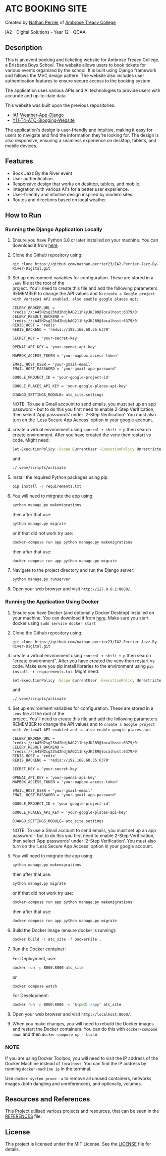 # ATC BOOKING SITE

Created by [Nathan Perrier](https://github.com/nathan-perrier23) of [Ambrose Treacy College](https://www.atc.qld.edu.au/)

IA2 - Digital Solutions - Year 12 - QCAA

## Description

This is an event booking and ticketing website for Ambrose Treacy College, a Brisbane Boys School. The website allows users to book tickets for various events organized by the school. It is built using Django framework and follows the MVC design pattern. The website also includes user authentication features to ensure secure access to the booking system.

The application uses various APIs and AI technologies to provide users with accurate and up-to-date data.

This website was built upon the previous repositories:

- [IA1-Weather-App-Django](https://github.com/nathan-perrier23/IA1-Weather-App-Django)
- [Y11-T4-ATC-Blogging-Website](https://github.com/nathan-perrier23/Y11-T4-ATC-Blogging-Website)

The application's design is user-friendly and intuitive, making it easy for users to navigate and find the information they're looking for. The design is also responsive, ensuring a seamless experience on desktop, tablets, and mobile devices.

## Features

- Book Jazz By the River event
- User authentication.
- Responsive design that works on desktop, tablets, and mobile.
- Integration with various AI's for a better user experience.
- User-friendly and intuitive design inspired by modern sites.
- Routes and directions based on local weather.

## How to Run

### Running the Django Application Locally

1. Ensure you have Python 3.8 or later installed on your machine. You can download it from [here](https://www.python.org/downloads/).

2. Clone the Github repository using:

    `git clone https://github.com/nathan-perrier23/IA2-Perrier-Jazz-By-River-Digital.git`

3. Set up environment variables for configuration. These are stored in a `.env` file at the root of the        
    project. You'll need to create this file and add the following parameters. REMEMBER to change the API values and to `create a Google project with VertexAI API enabled, also enable google places api`:

    ```properties
    CELERY_BROKER_URL = 'redis://:A45H2sg23hd2hdjhAG211hkyJKJ89@localhost:6379/0'
    CELERY_RESULT_BACKEND = 'redis://:A45H2sg23hd2hdjhAG211hkyJKJ89@localhost:6379/0'
    REDIS_HOST = 'redis'
    REDIS_BACKEND = 'redis://192.168.68.55:6379'

    SECRET_KEY = 'your-secret-key'

    OPENAI_API_KEY = 'your-openai-api-key'

    MAPBOX_ACCESS_TOKEN = 'your-mapbox-access-token'

    EMAIL_HOST_USER = 'your-gmail-email'
    EMAIL_HOST_PASSWORD = 'your-gmail-app-password'
   
    GOOGLE_PROJECT_ID = 'your-google-project-id'

    GOOGLE_PLACES_API_KEY = 'your-google-places-api-key'

    DJANGO_SETTINGS_MODULE= atc_site.settings
    ```

    NOTE: To use a Gmail account to send emails, you must set up an app password - but to do this you first need to enable 2-Step Verification, then select ‘App passwords’ under ‘2-Step Verification’. You must also turn on the ‘Less Secure App Access’ option in your google account.

4.  create a virtual environment using `control + shift + p` then search create environment. After you have created the venv then restart vs code. Might need:

    ```sh
    Set-ExecutionPolicy -Scope CurrentUser -ExecutionPolicy Unrestricted -Force;
    ```
    
    and

    ```sh
    ./.venv/scripts/activate
    ```

5. Install the required Python packages using pip:

    ```sh
    pip install -r requirements.txt
    ```

6. You will need to mirgrate the app using:

    ```sh
    python manage.py makemigrations
    ```
    then after that use:
    ```sh
    python manage.py migrate
    ```

    or if that did not work try use:

    ```sh
    docker-compose run app python manage.py makemigrations
    ``` 

    then after that use: 

    ```sh
    docker-compose run app python manage.py migrate
    ```

7. Navigate to the project directory and run the Django server:

    ```sh
    python manage.py runserver
    ```

8. Open your web browser and visit `http://127.0.0.1:8000/`.

### Running the Application Using Docker

1. Ensure you have Docker (and optionally Docker Desktop) installed on your machine. You can download it from [here](https://www.docker.com/products/docker-desktop). Make sure you start docker using `sudo service docker start`

2. Clone the Github repository using:

    `git clone https://github.com/nathan-perrier23/IA2-Perrier-Jazz-By-River-Digital.git`

3. create a virtual environment using `control + shift + p` then search "create environment". After you have created the venv then restart vs code. Make sure you pip install libraries to the environment using `pip install -r requirements.txt`. Might need:

    ```sh
    Set-ExecutionPolicy -Scope CurrentUser -ExecutionPolicy Unrestricted -Force;
    ```

    and

    ```sh
    ./.venv/scripts/activate
    ```

4. Set up environment variables for configuration. These are stored in a `.env` file at the root of the        
    project. You'll need to create this file and add the following parameters. REMEMBER to change the API values and to `create a Google project with VertexAI API enabled and to also enable google places api`:

    ```properties
    CELERY_BROKER_URL = 'redis://:A45H2sg23hd2hdjhAG211hkyJKJ89@localhost:6379/0'
    CELERY_RESULT_BACKEND = 'redis://:A45H2sg23hd2hdjhAG211hkyJKJ89@localhost:6379/0'
    REDIS_HOST = 'redis'
    REDIS_BACKEND = 'redis://192.168.68.55:6379'

    SECRET_KEY = 'your-secret-key'

    OPENAI_API_KEY = 'your-openai-api-key'
    MAPBOX_ACCESS_TOKEN = 'your-mapbox-access-token'

    EMAIL_HOST_USER = 'your-gmail-email'
    EMAIL_HOST_PASSWORD = 'your-gmail-app-password'
    
    GOOGLE_PROJECT_ID = 'your-google-project-id'

    GOOGLE_PLACES_API_KEY = 'your-google-places-api-key'

    DJANGO_SETTINGS_MODULE= atc_site.settings
    ```

    NOTE: To use a Gmail account to send emails, you must set up an app password - but to do this you first need to enable 2-Step Verification, then select ‘App passwords’ under ‘2-Step Verification’. You must also turn on the ‘Less Secure App Access’ option in your google account.

5. You will need to mirgrate the app using:

    ```sh
    python manage.py makemigrations
    ```
    then after that use:
    ```sh
    python manage.py migrate
    ```

    or if that did not work try use:

    ```sh
    docker-compose run app python manage.py makemigrations
    ``` 

    then after that use: 

    ```sh
    docker-compose run app python manage.py migrate
    ```

6. Build the Docker image (ensure docker is running):

    ```sh
    docker build -t atc_site -f DockerFile .
    ```

7. Run the Docker container:

    For Deployment, use:

    ```sh
    docker run -p 8000:8000 atc_site
    ```

    or 

    ```sh
    docker compose watch
    ```

    For Development:

    ```sh 
    docker run -p 8000:8000 -v "$(pwd):/app" atc_site
    ```

8. Open your web browser and visit `http://localhost:8000/`.

9. When you make changes, you will need to rebuild the Docker images and restart the Docker containers. You can do this with `docker-compose down` and then `docker-compose up --build`.

### NOTE

If you are using Docker Toolbox, you will need to visit the IP address of the Docker Machine instead of `localhost`. You can find the IP address by running `docker-machine ip` in the terminal.

 Use `docker system prune -a` to remove all unused containers, networks, images (both dangling and unreferenced), and optionally, volumes.

## Resources and References

This Project utilised various projects and resources, that can be seen in the [REFERENCES](REFERENCES.md) file.

## License

This project is licensed under the MIT License. See the [LICENSE](LICENSE.md) file for details.